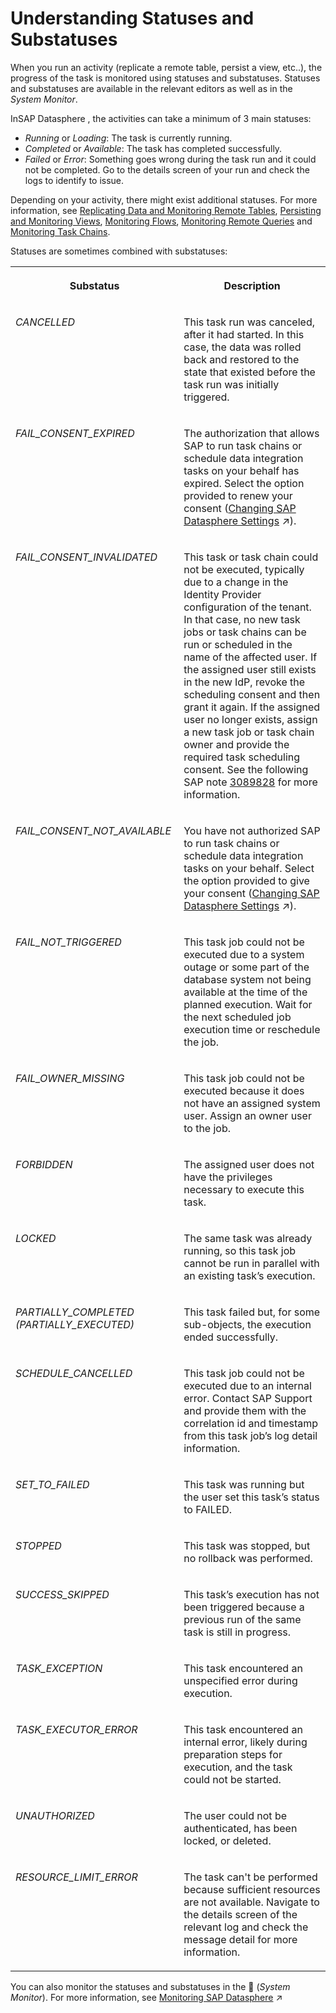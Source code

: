 <!-- loio19cb5bdca7c5412da24bf0ac2badeef7 -->

<link rel="stylesheet" type="text/css" href="../css/sap-icons.css"/>

# Understanding Statuses and Substatuses

When you run an activity \(replicate a remote table, persist a view, etc..\), the progress of the task is monitored using statuses and substatuses. Statuses and substatuses are available in the relevant editors as well as in the *System Monitor*.

InSAP Datasphere , the activities can take a minimum of 3 main statuses:

-   *Running* or *Loading*: The task is currently running.
-   *Completed* or *Available*: The task has completed successfully.
-   *Failed* or *Error*: Something goes wrong during the task run and it could not be completed. Go to the details screen of your run and check the logs to identify to issue.

Depending on your activity, there might exist additional statuses. For more information, see [Replicating Data and Monitoring Remote Tables](replicating-data-and-monitoring-remote-tables-4dd95d7.md), [Persisting and Monitoring Views](persisting-and-monitoring-views-9af04c9.md), [Monitoring Flows](monitoring-flows-b661ea0.md), [Monitoring Remote Queries](monitoring-remote-queries-806d7f0.md) and [Monitoring Task Chains](monitoring-task-chains-4142201.md).

Statuses are sometimes combined with substatuses:


<table>
<tr>
<th valign="top">

Substatus

</th>
<th valign="top">

Description

</th>
</tr>
<tr>
<td valign="top">

*CANCELLED*

</td>
<td valign="top">

This task run was canceled, after it had started. In this case, the data was rolled back and restored to the state that existed before the task run was initially triggered.

</td>
</tr>
<tr>
<td valign="top">

*FAIL\_CONSENT\_EXPIRED*

</td>
<td valign="top">

The authorization that allows SAP to run task chains or schedule data integration tasks on your behalf has expired. Select the option provided to renew your consent \([Changing SAP Datasphere Settings](https://help.sap.com/viewer/ac696daa26f0413db39626bc2971e6c2/DEV_CURRENT/en-US/1084796d09464e78870f32cab8584dfc.html "To view and edit your user profile settings, click your user icon in the shell bar and select Settings. You can control various aspects of the user experience of SAP Datasphere and set data privacy and task scheduling consent options.") :arrow_upper_right:\).

</td>
</tr>
<tr>
<td valign="top">

*FAIL\_CONSENT\_INVALIDATED*

</td>
<td valign="top">

This task or task chain could not be executed, typically due to a change in the Identity Provider configuration of the tenant. In that case, no new task jobs or task chains can be run or scheduled in the name of the affected user. If the assigned user still exists in the new IdP, revoke the scheduling consent and then grant it again. If the assigned user no longer exists, assign a new task job or task chain owner and provide the required task scheduling consent. See the following SAP note [3089828](https://me.sap.com/notes/3089828) for more information.

</td>
</tr>
<tr>
<td valign="top">

*FAIL\_CONSENT\_NOT\_AVAILABLE*

</td>
<td valign="top">

You have not authorized SAP to run task chains or schedule data integration tasks on your behalf. Select the option provided to give your consent \([Changing SAP Datasphere Settings](https://help.sap.com/viewer/ac696daa26f0413db39626bc2971e6c2/DEV_CURRENT/en-US/1084796d09464e78870f32cab8584dfc.html "To view and edit your user profile settings, click your user icon in the shell bar and select Settings. You can control various aspects of the user experience of SAP Datasphere and set data privacy and task scheduling consent options.") :arrow_upper_right:\).

</td>
</tr>
<tr>
<td valign="top">

*FAIL\_NOT\_TRIGGERED* 

</td>
<td valign="top">

This task job could not be executed due to a system outage or some part of the database system not being available at the time of the planned execution. Wait for the next scheduled job execution time or reschedule the job.

</td>
</tr>
<tr>
<td valign="top">

*FAIL\_OWNER\_MISSING* 

</td>
<td valign="top">

This task job could not be executed because it does not have an assigned system user. Assign an owner user to the job.

</td>
</tr>
<tr>
<td valign="top">

*FORBIDDEN*

</td>
<td valign="top">

The assigned user does not have the privileges necessary to execute this task.

</td>
</tr>
<tr>
<td valign="top">

*LOCKED*

</td>
<td valign="top">

The same task was already running, so this task job cannot be run in parallel with an existing task’s execution.

</td>
</tr>
<tr>
<td valign="top">

*PARTIALLY\_COMPLETED \(PARTIALLY\_EXECUTED\)*

</td>
<td valign="top">

This task failed but, for some sub-objects, the execution ended successfully.

</td>
</tr>
<tr>
<td valign="top">

*SCHEDULE\_CANCELLED* 

</td>
<td valign="top">

This task job could not be executed due to an internal error. Contact SAP Support and provide them with the correlation id and timestamp from this task job’s log detail information.

</td>
</tr>
<tr>
<td valign="top">

*SET\_TO\_FAILED*

</td>
<td valign="top">

This task was running but the user set this task’s status to FAILED.

</td>
</tr>
<tr>
<td valign="top">

*STOPPED*

</td>
<td valign="top">

This task was stopped, but no rollback was performed.

</td>
</tr>
<tr>
<td valign="top">

*SUCCESS\_SKIPPED*

</td>
<td valign="top">

This task’s execution has not been triggered because a previous run of the same task is still in progress.

</td>
</tr>
<tr>
<td valign="top">

*TASK\_EXCEPTION* 

</td>
<td valign="top">

This task encountered an unspecified error during execution.

</td>
</tr>
<tr>
<td valign="top">

*TASK\_EXECUTOR\_ERROR* 

</td>
<td valign="top">

This task encountered an internal error, likely during preparation steps for execution, and the task could not be started.

</td>
</tr>
<tr>
<td valign="top">

*UNAUTHORIZED*

</td>
<td valign="top">

The user could not be authenticated, has been locked, or deleted.

</td>
</tr>
<tr>
<td valign="top">

*RESOURCE\_LIMIT\_ERROR*

</td>
<td valign="top">

The task can't be performed because sufficient resources are not available. Navigate to the details screen of the relevant log and check the message detail for more information.

</td>
</tr>
</table>

You can also monitor the statuses and substatuses in the <span class="FPA-icons-V3"></span> \(*System Monitor*\). For more information, see [Monitoring SAP Datasphere](https://help.sap.com/viewer/935116dd7c324355803d4b85809cec97/DEV_CURRENT/en-US/28910cded17a42a0bf16225309cb8bf6.html "Administrators have access to various monitoring logs and views, and can create database analysis users, if necessary, to help troubleshoot issues.") :arrow_upper_right:

